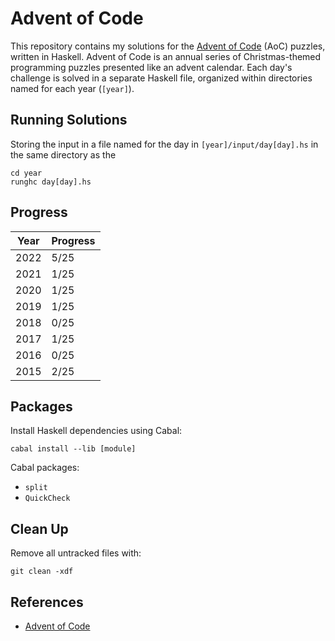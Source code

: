 # Advent of Code

This repository contains my solutions for the [Advent of Code](https://adventofcode.com) (AoC) puzzles, written in Haskell. Advent of Code is an annual series of Christmas-themed programming puzzles presented like an advent calendar. Each day's challenge is solved in a separate Haskell file, organized within directories named for each year (`[year]`).

## Running Solutions

Storing the input in a file named for the day in `[year]/input/day[day].hs` in the same directory as the

```
cd year
runghc day[day].hs
```

## Progress

| Year | Progress |
| ---- | -------- |
| 2022 | 5/25     |
| 2021 | 1/25     |
| 2020 | 1/25     |
| 2019 | 1/25     |
| 2018 | 0/25     |
| 2017 | 1/25     |
| 2016 | 0/25     |
| 2015 | 2/25     |

## Packages

Install Haskell dependencies using Cabal:

```
cabal install --lib [module]
```

Cabal packages:

-   `split`
-   `QuickCheck`

## Clean Up

Remove all untracked files with:

```
git clean -xdf
```

## References

-   [Advent of Code](https://adventofcode.com)
